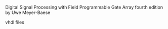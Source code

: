Digital Signal Processing
with Field Programmable Gate Array fourth edition 
by Uwe Meyer-Baese

vhdl files
